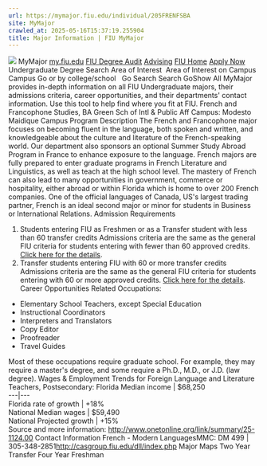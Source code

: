 ```yaml
---
url: https://mymajor.fiu.edu/individual/205FRENFSBA
site: MyMajor
crawled_at: 2025-05-16T15:37:19.255904
title: Major Information | FIU MyMajor
---
```


![](https://mymajor.fiu.edu/assets/logo-T4VPR2BI.png)
MyMajor
[my.fiu.edu](https://my.fiu.edu/)
[FIU Degree Audit](https://dasa.fiu.edu/all-departments/advising/panther-success-hub/panther-degree-audit/)
[Advising](https://advising.fiu.edu)
[FIU Home](https://www.fiu.edu/)
[Apply Now](https://admissions.fiu.edu/)
Undergraduate Degree Search
Area of Interest
​
Area of Interest
on
Campus
​
Campus
Go
or by college/school
​
​
Go
Search
Search
GoShow All
MyMajor provides in-depth information on all FIU Undergraduate majors, their admissions criteria, career opportunities, and their departments' contact information. Use this tool to help find where you fit at FIU.
French and Francophone Studies,
BA
Green Sch of Intl & Public Aff
Campus:
Modesto Maidique Campus
Program Description
The French and Francophone major focuses on becoming fluent in the language, both spoken and written, and knowledgeable about the culture and literature of the French-speaking world. Our department also sponsors an optional Summer Study Abroad Program in France to enhance exposure to the language. French majors are fully prepared to enter graduate programs in French Literature and Linguistics, as well as teach at the high school level. The mastery of French can also lead to many opportunities in government, commerce or hospitality, either abroad or within Florida which is home to over 200 French companies. One of the official languages of Canada, US's largest trading partner, French is an ideal second major or minor for students in Business or International Relations.
Admission Requirements
1. Students entering FIU as Freshmen or as a Transfer student with less than 60 transfer credits
Admissions criteria are the same as the general FIU criteria for students entering with fewer than 60 approved credits. [Click here for the details](http://admissions.fiu.edu/apply/freshman/).
2. Transfer students entering FIU with 60 or more transfer credits
Admissions criteria are the same as the general FIU criteria for students entering with 60 or more approved credits. [Click here for the details](http://admissions.fiu.edu/apply/transfer/).
Career Opportunities
Related Occupations:
  * Elementary School Teachers, except Special Education
  * Instructional Coordinators
  * Interpreters and Translators
  * Copy Editor
  * Proofreader
  * Travel Guides


Most of these occupations require graduate school. For example, they may require a master's degree, and some require a Ph.D., M.D., or J.D. (law degree).
Wages & Employment Trends for Foreign Language and Literature Teachers, Postsecondary:
Florida Median income | $68,250  
---|---  
Florida rate of growth | +18%  
National Median wages | $59,490  
National Projected growth | +15%  
Source and more information: <http://www.onetonline.org/link/summary/25-1124.00>
Contact Information
French - Modern LanguagesMMC: DM 499 | 305-348-2851<http://casgroup.fiu.edu/dll/index.php>
Major Maps
Two Year Transfer
Four Year Freshman
